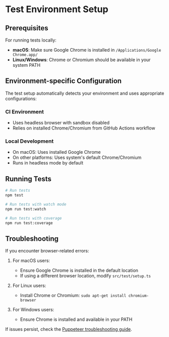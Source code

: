 # Test Environment Setup

## Prerequisites

For running tests locally:

- **macOS**: Make sure Google Chrome is installed in `/Applications/Google Chrome.app/`
- **Linux/Windows**: Chrome or Chromium should be available in your system PATH

## Environment-specific Configuration

The test setup automatically detects your environment and uses appropriate configurations:

### CI Environment
- Uses headless browser with sandbox disabled
- Relies on installed Chrome/Chromium from GitHub Actions workflow

### Local Development
- On macOS: Uses installed Google Chrome
- On other platforms: Uses system's default Chrome/Chromium
- Runs in headless mode by default

## Running Tests

```bash
# Run tests
npm test

# Run tests with watch mode
npm run test:watch

# Run tests with coverage
npm run test:coverage
```

## Troubleshooting

If you encounter browser-related errors:

1. For macOS users:
   - Ensure Google Chrome is installed in the default location
   - If using a different browser location, modify `src/test/setup.ts`

2. For Linux users:
   - Install Chrome or Chromium: `sudo apt-get install chromium-browser`

3. For Windows users:
   - Ensure Chrome is installed and available in your PATH

If issues persist, check the [Puppeteer troubleshooting guide](https://pptr.dev/troubleshooting).
